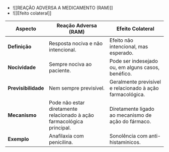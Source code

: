 - ![[REAÇÃO ADVERSA A MEDICAMENTO (RAM)]]
- ![[Efeito colateral]]

| **Aspecto**         | **Reação Adversa (RAM)**                                               | **Efeito Colateral**                                      |
| ------------------- | ---------------------------------------------------------------------- | --------------------------------------------------------- |
| **Definição**       | Resposta nociva e não intencional.                                     | Efeito não intencional, mas esperado.                     |
| **Nocividade**      | Sempre nociva ao paciente.                                             | Pode ser indesejado ou, em alguns casos, benéfico.        |
| **Previsibilidade** | Nem sempre previsível.                                                 | Geralmente previsível e relacionado à ação farmacológica. |
| **Mecanismo**       | Pode não estar diretamente relacionado à ação farmacológica principal. | Diretamente ligado ao mecanismo de ação do fármaco.       |
| **Exemplo**         | Anafilaxia com penicilina.                                             | Sonolência com anti-histamínicos.                         |
